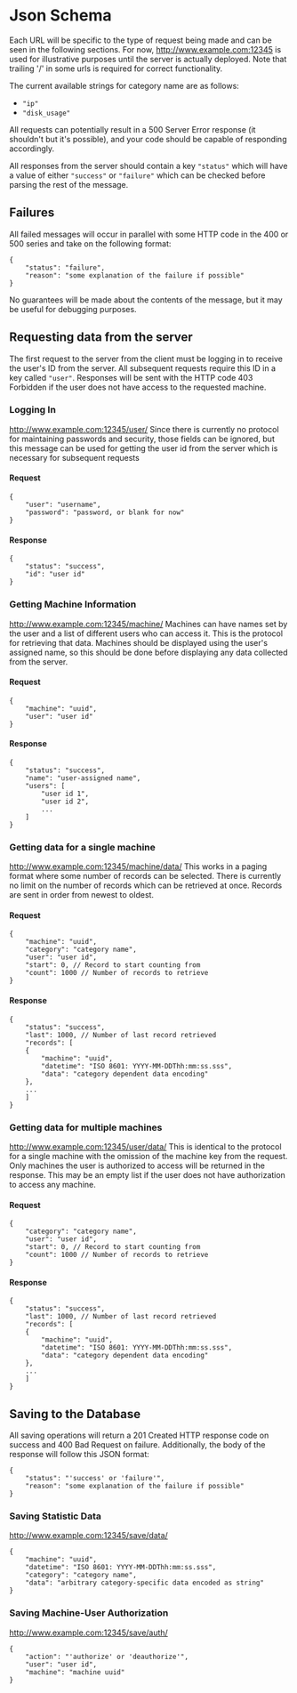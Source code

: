 # Json Schema
Each URL will be specific to the type of request being made and can be seen in the following sections. For now, http://www.example.com:12345 is used for illustrative purposes until the server is actually deployed. Note that trailing '/' in some urls is required for correct functionality.

The current available strings for category name are as follows:

 * `"ip"`
 * `"disk_usage"`
 
All requests can potentially result in a 500 Server Error response (it shouldn't but it's possible), and your code should be capable of responding accordingly.

All responses from the server should contain a key `"status"` which will have a value of either `"success"` or `"failure"` which can be checked before parsing the rest of the message.

## Failures
All failed messages will occur in parallel with some HTTP code in the 400 or 500 series and take on the following format:
```
{
    "status": "failure",
    "reason": "some explanation of the failure if possible"
}
```

No guarantees will be made about the contents of the message, but it may be useful for debugging purposes.

## Requesting data from the server
The first request to the server from the client must be logging in to receive the user's ID from the server. All subsequent requests require this ID in a key called `"user"`. Responses will be sent with the HTTP code 403 Forbidden if the user does not have access to the requested machine. 

### Logging In
http://www.example.com:12345/user/
Since there is currently no protocol for maintaining passwords and security, those fields can be ignored, but this message can be used for getting the user id from the server which is necessary for subsequent requests

#### Request
```
{
    "user": "username",
    "password": "password, or blank for now"
}
```

#### Response
```
{
    "status": "success",
    "id": "user id"
}
```

### Getting Machine Information
http://www.example.com:12345/machine/
Machines can have names set by the user and a list of different users who can access it. This is the protocol for retrieving that data. Machines should be displayed using the user's assigned name, so this should be done before displaying any data collected from the server.

#### Request
```
{
    "machine": "uuid",
    "user": "user id"
}
```

#### Response
```
{
    "status": "success",
    "name": "user-assigned name",
    "users": [
        "user id 1",
        "user id 2",
        ...
    ]
}
```


### Getting data for a single machine
http://www.example.com:12345/machine/data/
This works in a paging format where some number of records can be selected. There is currently no limit on the number of records which can be retrieved at once. Records are sent in order from newest to oldest.

#### Request
```
{
    "machine": "uuid",
    "category": "category name",
    "user": "user id",
    "start": 0, // Record to start counting from
    "count": 1000 // Number of records to retrieve
}
```

#### Response
```
{
    "status": "success",
    "last": 1000, // Number of last record retrieved
    "records": [
    {
        "machine": "uuid",
        "datetime": "ISO 8601: YYYY-MM-DDThh:mm:ss.sss",
        "data": "category dependent data encoding"
    },
    ...
    ]
}
```


### Getting data for multiple machines
http://www.example.com:12345/user/data/
This is identical to the protocol for a single machine with the omission of the machine key from the request. Only machines the user is authorized to access will be returned in the response. This may be an empty list if the user does not have authorization to access any machine.

#### Request
```
{
    "category": "category name",
    "user": "user id",
    "start": 0, // Record to start counting from
    "count": 1000 // Number of records to retrieve
}
```

#### Response
```
{
    "status": "success",
    "last": 1000, // Number of last record retrieved
    "records": [
    {
        "machine": "uuid",
        "datetime": "ISO 8601: YYYY-MM-DDThh:mm:ss.sss",
        "data": "category dependent data encoding"
    },
    ...
    ]
}
```

## Saving to the Database
All saving operations will return a 201 Created HTTP response code on success and 400 Bad Request on failure. Additionally, the body of the response will follow this JSON format:
```
{
    "status": "'success' or 'failure'",
    "reason": "some explanation of the failure if possible"
}
```

### Saving Statistic Data
http://www.example.com:12345/save/data/
```
{
    "machine": "uuid",
    "datetime": "ISO 8601: YYYY-MM-DDThh:mm:ss.sss",
    "category": "category name",
    "data": "arbitrary category-specific data encoded as string"
}
```

### Saving Machine-User Authorization
http://www.example.com:12345/save/auth/
```
{
    "action": "'authorize' or 'deauthorize'",
    "user": "user id",
    "machine": "machine uuid"
}
```